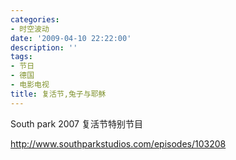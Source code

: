 ```yaml
---
categories:
- 时空波动
date: '2009-04-10 22:22:00'
description: ''
tags:
- 节日
- 德国
- 电影电视
title: 复活节,兔子与耶稣
---
```

South park 2007 复活节特别节目  
  
<http://www.southparkstudios.com/episodes/103208>  
   


